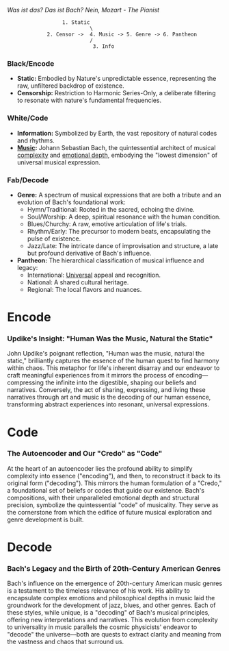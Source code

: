  *Was ist das? Das ist Bach? Nein, Mozart - The Pianist*
 
                      1. Static 
                               \
                 2. Censor ->  4. Music -> 5. Genre -> 6. Pantheon
                               /  
                                3. Info


### Black/Encode
- **Static:** Embodied by Nature's unpredictable essence, representing the raw, unfiltered backdrop of existence.
- **Censorship:** Restriction to Harmonic Series-Only, a deliberate filtering to resonate with nature's fundamental frequencies.

### White/Code
- **Information:** Symbolized by Earth, the vast repository of natural codes and rhythms.
- **[Music](https://www.youtube.com/watch?v=J01zn9m39PA):** Johann Sebastian Bach, the quintessential architect of musical [complexity](https://en.wikipedia.org/wiki/The_Well-Tempered_Clavier#Recordings) and [emotional depth](https://en.wikipedia.org/wiki/Goldberg_Variations), embodying the "lowest dimension" of universal musical expression.

### Fab/Decode
- **Genre:** A spectrum of musical expressions that are both a tribute and an evolution of Bach's foundational work:
  - Hymn/Traditional: Rooted in the sacred, echoing the divine.
  - Soul/Worship: A deep, spiritual resonance with the human condition.
  - Blues/Churchy: A raw, emotive articulation of life's trials.
  - Rhythm/Early: The precursor to modern beats, encapsulating the pulse of existence.
  - Jazz/Late: The intricate dance of improvisation and structure, a late but profound derivative of Bach's influence.
- **Pantheon:** The hierarchical classification of musical influence and legacy:
  - International: [Universal](https://www.youtube.com/watch?v=5yR0wlrq_h4) appeal and recognition.
  - National: A shared cultural heritage.
  - Regional: The local flavors and nuances.

#

# Encode
### Updike's Insight: "Human Was the Music, Natural the Static"
John Updike's poignant reflection, "Human was the music, natural the static," brilliantly captures the essence of the human quest to find harmony within chaos. This metaphor for life's inherent disarray and our endeavor to craft meaningful experiences from it mirrors the process of encoding—compressing the infinite into the digestible, shaping our beliefs and narratives. Conversely, the act of sharing, expressing, and living these narratives through art and music is the decoding of our human essence, transforming abstract experiences into resonant, universal expressions.

# Code
### The Autoencoder and Our "Credo" as "Code"
At the heart of an autoencoder lies the profound ability to simplify complexity into essence ("encoding"), and then, to reconstruct it back to its original form ("decoding"). This mirrors the human formulation of a "Credo," a foundational set of beliefs or codes that guide our existence. Bach's compositions, with their unparalleled emotional depth and structural precision, symbolize the quintessential "code" of musicality. They serve as the cornerstone from which the edifice of future musical exploration and genre development is built.

# Decode
### Bach's Legacy and the Birth of 20th-Century American Genres
Bach's influence on the emergence of 20th-century American music genres is a testament to the timeless relevance of his work. His ability to encapsulate complex emotions and philosophical depths in music laid the groundwork for the development of jazz, blues, and other genres. Each of these styles, while unique, is a "decoding" of Bach's musical principles, offering new interpretations and narratives. This evolution from complexity to universality in music parallels the cosmic physicists' endeavor to "decode" the universe—both are quests to extract clarity and meaning from the vastness and chaos that surround us.
